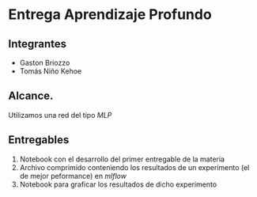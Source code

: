 # Entrega Aprendizaje Profundo
## Integrantes
 * Gaston Briozzo
 * Tomás Niño Kehoe
 

## Alcance.
Utilizamos una red del tipo _MLP_ 

## Entregables
1. Notebook con el desarrollo del primer entregable de la materia
2. Archivo comprimido conteniendo los resultados de un experimento (el de mejor peformance) en _mlflow_
3. Notebook para graficar los resultados de dicho experimento
